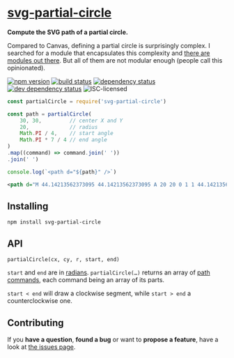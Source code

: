 # [svg-partial-circle](http://jannisr.de/svg-partial-circle/)

**Compute the SVG path of a partial circle.**

Compared to Canvas, defining a partial circle is surprisingly complex. I searched for a module that encapsulates this complexity and [there are modules out there](https://github.com/search?l=JavaScript&q=svg+progress+circle). But all of them are not modular enough (people call this opinionated).

[![npm version](https://img.shields.io/npm/v/svg-partial-circle.svg)](https://www.npmjs.com/package/svg-partial-circle)
[![build status](https://img.shields.io/travis/derhuerst/svg-partial-circle.svg)](https://travis-ci.org/derhuerst/svg-partial-circle)
[![dependency status](https://img.shields.io/david/derhuerst/svg-partial-circle.svg)](https://david-dm.org/derhuerst/svg-partial-circle)
[![dev dependency status](https://img.shields.io/david/dev/derhuerst/svg-partial-circle.svg)](https://david-dm.org/derhuerst/svg-partial-circle#info=devDependencies)
![ISC-licensed](https://img.shields.io/github/license/derhuerst/svg-partial-circle.svg)

```js
const partialCircle = require('svg-partial-circle')

const path = partialCircle(
	30, 30,         // center X and Y
	20,             // radius
	Math.PI / 4,    // start angle
	Math.PI * 7 / 4 // end angle
)
.map((command) => command.join(' '))
.join(' ')

console.log(`<path d="${path}" />`)
```

```svg
<path d="M 44.14213562373095 44.14213562373095 A 20 20 0 1 1 44.14213562373095 15.857864376269045" />
```


## Installing

```shell
npm install svg-partial-circle
```


## API

```
partialCircle(cx, cy, r, start, end)
```

`start` and `end` are in [radians](https://en.wikipedia.org/wiki/Radian). `partialCircle(…)` returns an array of [path commands](https://developer.mozilla.org/en-US/docs/Web/SVG/Attribute/d), each command being an array of its parts.

`start < end` will draw a clockwise segment, while `start > end` a counterclockwise one.


## Contributing

If you **have a question**, **found a bug** or want to **propose a feature**, have a look at [the issues page](https://github.com/derhuerst/svg-partial-circle/issues).
